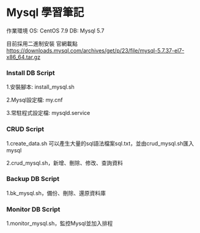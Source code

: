 # Mysql 學習筆記  

作業環境  OS: CentOS 7.9  DB: Mysql 5.7  

目前採用二進制安裝  官網載點 https://downloads.mysql.com/archives/get/p/23/file/mysql-5.7.37-el7-x86_64.tar.gz

### Install DB Script

1.安裝腳本: install_mysql.sh 

2.Mysql設定檔: my.cnf 

3.常駐程式設定檔: mysqld.service

### CRUD Script

1.create_data.sh 可以產生大量的sql語法檔案sql.txt，並由crud_mysql.sh匯入mysql
 
2.crud_mysql.sh，新增、刪除、修改、查詢資料

### Backup DB Script
    
1.bk_mysql.sh，備份、刪除、還原資料庫

### Monitor DB Script
    
1.monitor_mysql.sh，監控Mysql並加入排程 

